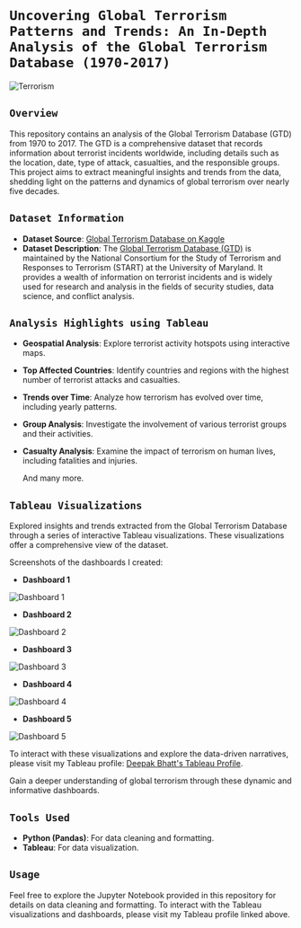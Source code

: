 # `Uncovering Global Terrorism Patterns and Trends: An In-Depth Analysis of the Global Terrorism Database (1970-2017)`

![Terrorism](https://img.shields.io/badge/Global_Terrorism_Analysis-d00000)

## `Overview`

This repository contains an analysis of the Global Terrorism Database (GTD) from 1970 to 2017. The GTD is a comprehensive dataset that records information about terrorist incidents worldwide, including details such as the location, date, type of attack, casualties, and the responsible groups. This project aims to extract meaningful insights and trends from the data, shedding light on the patterns and dynamics of global terrorism over nearly five decades.

## `Dataset Information`

- **Dataset Source**: [Global Terrorism Database on Kaggle](https://www.kaggle.com/datasets/START-UMD/gtd)
- **Dataset Description**: The [Global Terrorism Database (GTD)](https://www.start.umd.edu/gtd/) is maintained by the National Consortium for the Study of Terrorism and Responses to Terrorism (START) at the University of Maryland. It provides a wealth of information on terrorist incidents and is widely used for research and analysis in the fields of security studies, data science, and conflict analysis.

## `Analysis Highlights using Tableau`

- **Geospatial Analysis**: Explore terrorist activity hotspots using interactive maps.
- **Top Affected Countries**: Identify countries and regions with the highest number of terrorist attacks and casualties.
- **Trends over Time**: Analyze how terrorism has evolved over time, including yearly patterns.
- **Group Analysis**: Investigate the involvement of various terrorist groups and their activities.
- **Casualty Analysis**: Examine the impact of terrorism on human lives, including fatalities and injuries.
  
  And many more.


## `Tableau Visualizations`

Explored insights and trends extracted from the Global Terrorism Database through a series of interactive Tableau visualizations. These visualizations offer a comprehensive view of the dataset.

Screenshots of the dashboards I created:

- **Dashboard 1**
  
![Dashboard 1](https://github.com/Deepubhatt/Global-Terrorism-Analysis/assets/139156800/5c3b570b-0893-4090-9963-f04153170ba0)

- **Dashboard 2**
  
![Dashboard 2](https://github.com/Deepubhatt/Global-Terrorism-Analysis/assets/139156800/f5b25382-c7f1-43d4-a519-ab0ef283f947)

- **Dashboard 3**
  
![Dashboard 3](https://github.com/Deepubhatt/Global-Terrorism-Analysis/assets/139156800/9a3ca37f-e349-481f-af5d-ee1cb8b89f35)

- **Dashboard 4**
  
![Dashboard 4](https://github.com/Deepubhatt/Global-Terrorism-Analysis/assets/139156800/fd695480-7ad6-4520-a7a5-da392cf88e4c)

- **Dashboard 5**
  
![Dashboard 5](https://github.com/Deepubhatt/Global-Terrorism-Analysis/assets/139156800/5b18415d-7ee1-4b81-b238-d868a2ef3bf9)

To interact with these visualizations and explore the data-driven narratives, please visit my Tableau profile: [Deepak Bhatt's Tableau Profile](https://public.tableau.com/app/profile/deepak.bhatt1204). 

Gain a deeper understanding of global terrorism through these dynamic and informative dashboards.


## `Tools Used`

- **Python (Pandas)**: For data cleaning and formatting.
- **Tableau**: For data visualization.

## `Usage`

Feel free to explore the Jupyter Notebook provided in this repository for details on data cleaning and formatting. To interact with the Tableau visualizations and dashboards, please visit my Tableau profile linked above.
